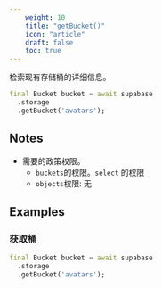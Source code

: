 ```yaml
---
    weight: 10
    title: "getBucket()"
    icon: "article"
    draft: false
    toc: true
---
```


检索现有存储桶的详细信息。


```dart
final Bucket bucket = await supabase
  .storage
  .getBucket('avatars');
```






## Notes

- 需要的政策权限。
  - `buckets`的权限。`select` 的权限 
  - `objects`权限: 无










## Examples

### 获取桶



```dart
final Bucket bucket = await supabase
  .storage
  .getBucket('avatars');
```